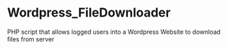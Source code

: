 # Wordpress_FileDownloader
PHP script that allows logged users into a Wordpress Website to download files from server
